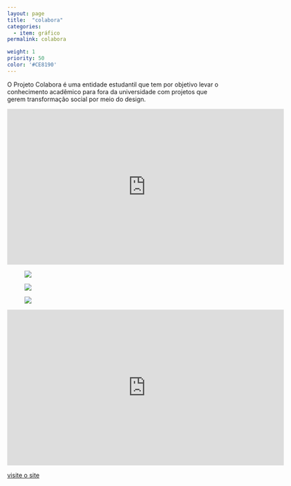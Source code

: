 ```yaml
---
layout: page
title:  "colabora"
categories:
  - item: gráfico
permalink: colabora

weight: 1
priority: 50
color: '#CE8190'
---
```


O Projeto Colabora é uma entidade estudantil que tem por objetivo levar o conhecimento acadêmico para fora da universidade com projetos que gerem transformação social por meio do design.

<iframe src="https://player.vimeo.com/video/53981504?color=4EA880&portrait=0" width="640" height="360" frameborder="0" webkitallowfullscreen mozallowfullscreen allowfullscreen></iframe>

<figure><img src="{{ site.baseurl }}/assets/colabora/colabora_var.jpg"/></figure>

<figure><img src="{{ site.baseurl }}/assets/colabora/colabora1.jpg"/></figure>

<figure><img src="{{ site.baseurl }}/assets/colabora/colabora2.jpg"/></figure>

<iframe src="https://player.vimeo.com/video/59427563?color=8a5f79&portrait=0" width="640" height="360" frameborder="0" webkitallowfullscreen mozallowfullscreen allowfullscreen></iframe>

<a href="http://projetocolabora.org" target="_blank">visite o site</a>

